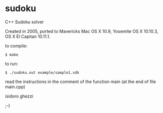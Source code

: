 sudoku
======

C++ Sudoku solver

Created in 2005, ported to Mavericks Mac OS X 10.9, Yosemite OS X 10.10.3, OS X El Capitan 10.11.1.

to compile:

`$ make`

to run:

`$ ./sudoku.out example/sample1.sdk`

read the instructions in the comment of the function main (at the end of file main.cpp)

isidoro ghezzi

;-)
